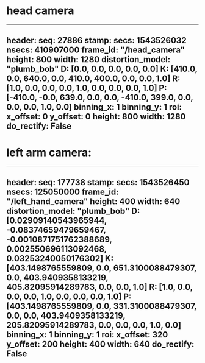 
# head camera

---
header: 
  seq: 27886
  stamp: 
    secs: 1543526032
    nsecs: 410907000
  frame_id: "/head_camera"
height: 800
width: 1280
distortion_model: "plumb_bob"
D: [0.0, 0.0, 0.0, 0.0, 0.0]
K: [410.0, 0.0, 640.0, 0.0, 410.0, 400.0, 0.0, 0.0, 1.0]
R: [1.0, 0.0, 0.0, 0.0, 1.0, 0.0, 0.0, 0.0, 1.0]
P: [-410.0, -0.0, 639.0, 0.0, 0.0, -410.0, 399.0, 0.0, 0.0, 0.0, 1.0, 0.0]
binning_x: 1
binning_y: 1
roi: 
  x_offset: 0
  y_offset: 0
  height: 800
  width: 1280
  do_rectify: False
---


# left arm camera:

---
header: 
  seq: 177738
  stamp: 
    secs: 1543526450
    nsecs: 125050000
  frame_id: "/left_hand_camera"
height: 400
width: 640
distortion_model: "plumb_bob"
D: [0.02909140543965944, -0.08374659479659467, -0.0010871751762388689, 0.002550696113092468, 0.03253240050176302]
K: [403.1498765559809, 0.0, 651.3100088479307, 0.0, 403.9409358133219, 405.82095914289783, 0.0, 0.0, 1.0]
R: [1.0, 0.0, 0.0, 0.0, 1.0, 0.0, 0.0, 0.0, 1.0]
P: [403.1498765559809, 0.0, 331.3100088479307, 0.0, 0.0, 403.9409358133219, 205.82095914289783, 0.0, 0.0, 0.0, 1.0, 0.0]
binning_x: 1
binning_y: 1
roi: 
  x_offset: 320
  y_offset: 200
  height: 400
  width: 640
  do_rectify: False
---

